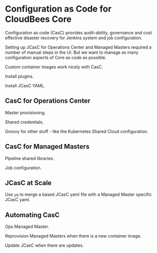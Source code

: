 # Configuration as Code for CloudBees Core

Configuration as code (CasC) provides audit-ability, governance and cost effective disaster recovery for Jenkins system and job configuration.

Setting up JCasC for Operations Center and Managed Masters required a number of manual steps in the UI. But we want to manage as many configuration aspects of Core as code as possible.

Custom container images work nicely with CasC.

Install plugins.

Install JCasC YAML.

## CasC for Operations Center

Master provisioning.

Shared credentials.

Groovy for other stuff - like the Kubernetes Shared Cloud configuration.

## CasC for Managed Masters

Pipeline shared libraries.

Job configuration.

## JCasC at Scale

Use `yq` to merge a based JCasC yaml file with a Managed Master specific JCasC yaml.

## Automating CasC

Ops Managed Master.

Reprovision Managed Masters when there is a new container image.

Update JCasC when there are updates.
